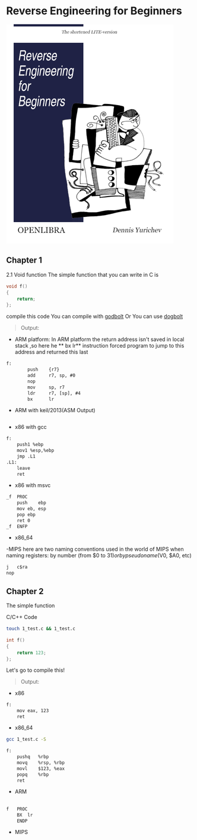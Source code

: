 # Reverse Engineering for Beginners
> 
![RE4B-cover](./RE4B-covers.png)
## Chapter 1

>

2.1 Void function
The simple function that you can write in C is
  
```C
void f()
{
	return;
};
```
>

compile this code
You can compile with [godbolt](https://godbolt.org/)
	Or 
You can use [dogbolt](https://dogbolt.org/)

> Output:

- ARM platform:
In ARM platform the return address isn't saved in local stack ,so here he  ** bx	lr** instruction forced program to jump to this address and returned this last

``` assembly
f:
        push    {r7}
        add     r7, sp, #0
        nop
        mov     sp, r7
        ldr     r7, [sp], #4
        bx      lr
```
- ARM with keil/2013(ASM Output)
```assembly

```
- x86 with gcc 
```assembly
f:
	push1 %ebp
	mov1 %esp,%ebp
	jmp .L1
.L1:
	leave
	ret
```
- x86 with msvc 
```assembly
_f	PROC
	push	ebp
	mov	eb, esp
	pop	ebp
	ret	0
_f	ENFP

```
- x86_64


-MIPS
here are two naming conventions used in the world of MIPS when naming registers: by number (from $0 to $31) or by
pseudoname ($V0, $A0, etc) 
```assembly
j	c$ra
nop

```

## Chapter 2
>

The simple function
>

C/C++ Code

```bash
touch 1_test.c && 1_test.c
```

```C
int f()
{
	return 123;	
};
```
Let's go to compile this!

> Output:

- x86 
```assembly
f:
	mov	eax, 123
	ret
```
- x86_64
``` bash
gcc 1_test.c -S
```

```assembly
f:
	pushq	%rbp
	movq	%rsp, %rbp
	movl	$123, %eax
	popq	%rbp
	ret
```


- ARM

```assembly

f	PROC
	BX	lr
	ENDP
```

- MIPS

```assembly

``` 

